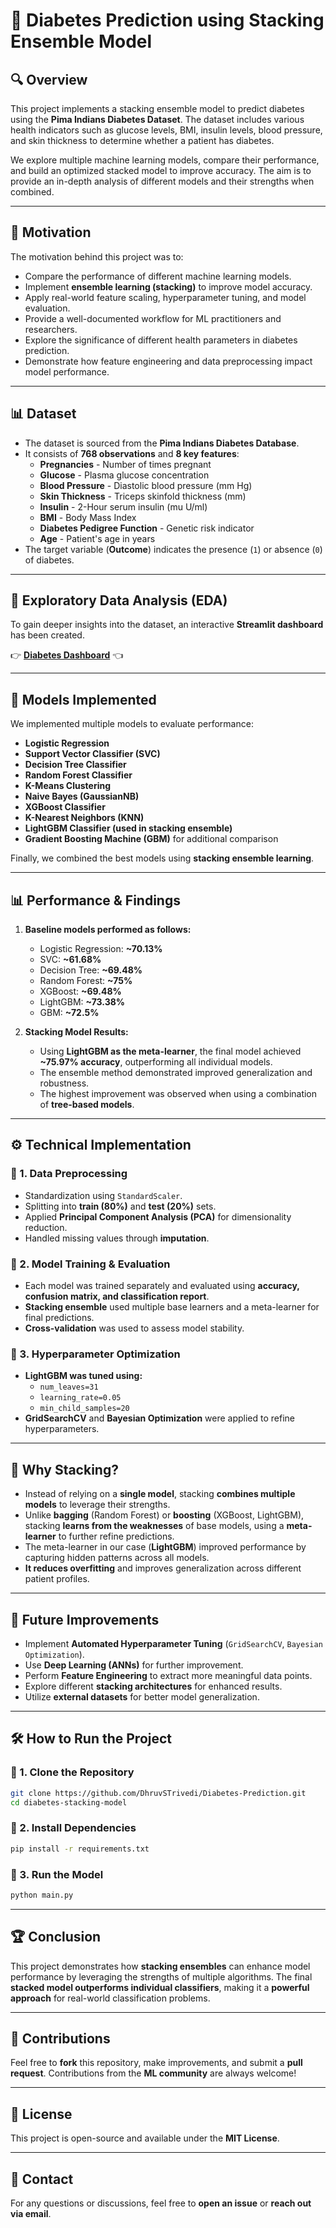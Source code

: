 # 🎯 Diabetes Prediction using Stacking Ensemble Model

## 🔍 Overview
This project implements a stacking ensemble model to predict diabetes using the **Pima Indians Diabetes Dataset**. The dataset includes various health indicators such as glucose levels, BMI, insulin levels, blood pressure, and skin thickness to determine whether a patient has diabetes.

We explore multiple machine learning models, compare their performance, and build an optimized stacked model to improve accuracy. The aim is to provide an in-depth analysis of different models and their strengths when combined.

---

## 🎯 Motivation
The motivation behind this project was to:
- Compare the performance of different machine learning models.
- Implement **ensemble learning (stacking)** to improve model accuracy.
- Apply real-world feature scaling, hyperparameter tuning, and model evaluation.
- Provide a well-documented workflow for ML practitioners and researchers.
- Explore the significance of different health parameters in diabetes prediction.
- Demonstrate how feature engineering and data preprocessing impact model performance.

---

## 📊 Dataset
- The dataset is sourced from the **Pima Indians Diabetes Database**.
- It consists of **768 observations** and **8 key features**:
  - **Pregnancies** - Number of times pregnant
  - **Glucose** - Plasma glucose concentration
  - **Blood Pressure** - Diastolic blood pressure (mm Hg)
  - **Skin Thickness** - Triceps skinfold thickness (mm)
  - **Insulin** - 2-Hour serum insulin (mu U/ml)
  - **BMI** - Body Mass Index
  - **Diabetes Pedigree Function** - Genetic risk indicator
  - **Age** - Patient's age in years
- The target variable (**Outcome**) indicates the presence (`1`) or absence (`0`) of diabetes.

---

## 📌 Exploratory Data Analysis (EDA)

To gain deeper insights into the dataset, an interactive **Streamlit dashboard** has been created.

👉 **[Diabetes Dashboard](https://diabetes-dashboard-84b6cpt5nfnstq4fnk3opf.streamlit.app/?embed_options=show_toolbar,light_theme,show_colored_line,disable_scrolling,show_padding,show_footer,dark_theme)** 👈

---

## 🚀 Models Implemented
We implemented multiple models to evaluate performance:
- **Logistic Regression**
- **Support Vector Classifier (SVC)**
- **Decision Tree Classifier**
- **Random Forest Classifier**
- **K-Means Clustering**
- **Naive Bayes (GaussianNB)**
- **XGBoost Classifier**
- **K-Nearest Neighbors (KNN)**
- **LightGBM Classifier (used in stacking ensemble)**
- **Gradient Boosting Machine (GBM)** for additional comparison

Finally, we combined the best models using **stacking ensemble learning**.

---

## 📊 Performance & Findings
1. **Baseline models performed as follows:**
   - Logistic Regression: **~70.13%**
   - SVC: **~61.68%**
   - Decision Tree: **~69.48%**
   - Random Forest: **~75%**
   - XGBoost: **~69.48%**
   - LightGBM: **~73.38%**
   - GBM: **~72.5%**

2. **Stacking Model Results:**
   - Using **LightGBM as the meta-learner**, the final model achieved **~75.97% accuracy**, outperforming all individual models.
   - The ensemble method demonstrated improved generalization and robustness.
   - The highest improvement was observed when using a combination of **tree-based models**.

---

## ⚙️ Technical Implementation

### 📌 1. Data Preprocessing
- Standardization using `StandardScaler`.
- Splitting into **train (80%)** and **test (20%)** sets.
- Applied **Principal Component Analysis (PCA)** for dimensionality reduction.
- Handled missing values through **imputation**.

### 📌 2. Model Training & Evaluation
- Each model was trained separately and evaluated using **accuracy, confusion matrix, and classification report**.
- **Stacking ensemble** used multiple base learners and a meta-learner for final predictions.
- **Cross-validation** was used to assess model stability.

### 📌 3. Hyperparameter Optimization
- **LightGBM was tuned using:**
  - `num_leaves=31`
  - `learning_rate=0.05`
  - `min_child_samples=20`
- **GridSearchCV** and **Bayesian Optimization** were applied to refine hyperparameters.

---

## 🎯 Why Stacking?
- Instead of relying on a **single model**, stacking **combines multiple models** to leverage their strengths.
- Unlike **bagging** (Random Forest) or **boosting** (XGBoost, LightGBM), stacking **learns from the weaknesses** of base models, using a **meta-learner** to further refine predictions.
- The meta-learner in our case (**LightGBM**) improved performance by capturing hidden patterns across all models.
- **It reduces overfitting** and improves generalization across different patient profiles.

---

## 🔮 Future Improvements
- Implement **Automated Hyperparameter Tuning** (`GridSearchCV`, `Bayesian Optimization`).
- Use **Deep Learning (ANNs)** for further improvement.
- Perform **Feature Engineering** to extract more meaningful data points.
- Explore different **stacking architectures** for enhanced results.
- Utilize **external datasets** for better model generalization.

---

## 🛠️ How to Run the Project

### 📌 1. Clone the Repository
```bash
git clone https://github.com/DhruvSTrivedi/Diabetes-Prediction.git
cd diabetes-stacking-model
```

### 📌 2. Install Dependencies
```bash
pip install -r requirements.txt
```

### 📌 3. Run the Model
```bash
python main.py
```

---

## 🏆 Conclusion
This project demonstrates how **stacking ensembles** can enhance model performance by leveraging the strengths of multiple algorithms. The final **stacked model outperforms individual classifiers**, making it a **powerful approach** for real-world classification problems.

---

## 🤝 Contributions
Feel free to **fork** this repository, make improvements, and submit a **pull request**. Contributions from the **ML community** are always welcome!

---

## 📜 License
This project is open-source and available under the **MIT License**.

---

## 📩 Contact
For any questions or discussions, feel free to **open an issue** or **reach out via email**.
```
